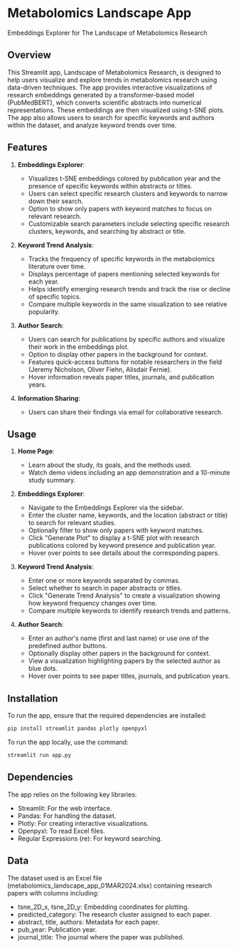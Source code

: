 # Metabolomics Landscape App
Embeddings Explorer for The Landscape of Metabolomics Research

## Overview
This Streamlit app, Landscape of Metabolomics Research, is designed to help users visualize and explore trends in metabolomics research using data-driven techniques. The app provides interactive visualizations of research embeddings generated by a transformer-based model (PubMedBERT), which converts scientific abstracts into numerical representations. These embeddings are then visualized using t-SNE plots. The app also allows users to search for specific keywords and authors within the dataset, and analyze keyword trends over time.

## Features
1. **Embeddings Explorer**:
   - Visualizes t-SNE embeddings colored by publication year and the presence of specific keywords within abstracts or titles.
   - Users can select specific research clusters and keywords to narrow down their search.
   - Option to show only papers with keyword matches to focus on relevant research.
   - Customizable search parameters include selecting specific research clusters, keywords, and searching by abstract or title.

2. **Keyword Trend Analysis**:
   - Tracks the frequency of specific keywords in the metabolomics literature over time.
   - Displays percentage of papers mentioning selected keywords for each year.
   - Helps identify emerging research trends and track the rise or decline of specific topics.
   - Compare multiple keywords in the same visualization to see relative popularity.

3. **Author Search**:
   - Users can search for publications by specific authors and visualize their work in the embeddings plot.
   - Option to display other papers in the background for context.
   - Features quick-access buttons for notable researchers in the field (Jeremy Nicholson, Oliver Fiehn, Alisdair Fernie).
   - Hover information reveals paper titles, journals, and publication years.

4. **Information Sharing**:
   - Users can share their findings via email for collaborative research.

## Usage
1. **Home Page**:
   - Learn about the study, its goals, and the methods used.
   - Watch demo videos including an app demonstration and a 10-minute study summary.
  
2. **Embeddings Explorer**:
   - Navigate to the Embeddings Explorer via the sidebar.
   - Enter the cluster name, keywords, and the location (abstract or title) to search for relevant studies.
   - Optionally filter to show only papers with keyword matches.
   - Click "Generate Plot" to display a t-SNE plot with research publications colored by keyword presence and publication year.
   - Hover over points to see details about the corresponding papers.

3. **Keyword Trend Analysis**:
   - Enter one or more keywords separated by commas.
   - Select whether to search in paper abstracts or titles.
   - Click "Generate Trend Analysis" to create a visualization showing how keyword frequency changes over time.
   - Compare multiple keywords to identify research trends and patterns.

4. **Author Search**:
   - Enter an author's name (first and last name) or use one of the predefined author buttons.
   - Optionally display other papers in the background for context.
   - View a visualization highlighting papers by the selected author as blue dots.
   - Hover over points to see paper titles, journals, and publication years.

## Installation
To run the app, ensure that the required dependencies are installed:

```bash
pip install streamlit pandas plotly openpyxl
```

To run the app locally, use the command:

```bash
streamlit run app.py
```

## Dependencies
The app relies on the following key libraries:

- Streamlit: For the web interface.
- Pandas: For handling the dataset.
- Plotly: For creating interactive visualizations.
- Openpyxl: To read Excel files.
- Regular Expressions (re): For keyword searching.

## Data
The dataset used is an Excel file (metabolomics_landscape_app_01MAR2024.xlsx) containing research papers with columns including:

- tsne_2D_x, tsne_2D_y: Embedding coordinates for plotting.
- predicted_category: The research cluster assigned to each paper.
- abstract, title, authors: Metadata for each paper.
- pub_year: Publication year.
- journal_title: The journal where the paper was published.
